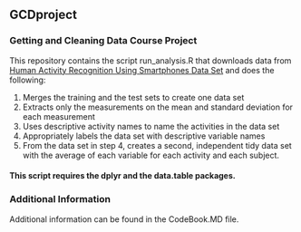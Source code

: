 ## GCDproject
### Getting and Cleaning Data Course Project
This repository contains the script run_analysis.R that downloads data from [Human Activity Recognition Using Smartphones Data Set](https://d396qusza40orc.cloudfront.net/getdata%2Fprojectfiles%2FUCI%20HAR%20Dataset.zip) and does the following:
1. Merges the training and the test sets to create one data set
2. Extracts only the measurements on the mean and standard deviation for each measurement
3. Uses descriptive activity names to name the activities in the data set
4. Appropriately labels the data set with descriptive variable names
5. From the data set in step 4, creates a second, independent tidy data set with the average of each variable for each   activity and each subject.  
#### This script requires the dplyr and the data.table packages.
### Additional Information
Additional information can be found in the CodeBook.MD file.

